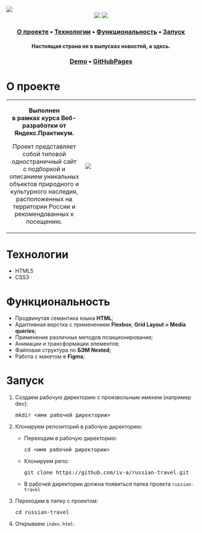 <img src="https://user-images.githubusercontent.com/61308457/169165047-badda7d7-1180-4cd0-b2a7-f23a285c3524.svg" />

<div align="center">
  <img src="https://img.shields.io/badge/HTML5-E34F26?style=flat-square&logo=html5&logoColor=white" />
  <img src="https://img.shields.io/badge/CSS3-1572B6?style=flat-square&logo=css3&logoColor=white" />
</div>

<h3 align="center">
  <a href="#about">О проекте</a>
  •
  <a href="#techs">Технологии</a>
  •
  <a href="#functionality">Функциональность</a>
  •
  <a href="#install">Запуск</a>
</h3>

<h4 align=center>Настоящая страна не в выпусках новостей, а здесь.
</h4>

<h3 align="center">
  <a href="https://iv-a.github.io/how-to-learn/" title="Link" title="Открыть Демо">Demo</a> 
  •
  <a href="https://iv-a.github.io/how-to-learn/" title="Открыть GitHubPages">GitHubPages</a>
</h3>

<h1 id="about">О проекте</h1>
<table>
  <tbody>
    <tr>
      <td>
        <p align="center"><b>Выполнен <br> в рамках курса Веб-разработки от Яндекс.Практикум. </b><p>
        <p align="center">Проект представляет собой типовой одностраничный сайт с подборкой и описанием уникальных объектов природного и культурного наследия, расположенных на территории России и рекомендованных к посещению.</p>
      </td>
      <td width="60%"><img src="https://user-images.githubusercontent.com/61308457/169165597-7a4a13d4-15b9-46d4-b880-158806ab5da3.png"/></td>
    </tr>
  </tbody>
</table>

<h1 id="techs">Технологии</h1>
<ul>
  <li>HTML5</li>
  <li>CSS3</li>
</ul>
<h1 id="functionality">Функциональность</h1>
<ul>
  <li>Продвинутая семантика языка <b>HTML</b>;</li>
  <li>Адаптивная верстка с применением <b>Flexbox</b>, <b>Grid Layout</b> и <b>Media queries</b>;</li>
  <li>Применение различных методов позиционирования;</li>
  <li>Анимации и трансформации элементов;</li>
  <li>Файловая структура по <b>БЭМ Nested</b>;</li>
  <li>Работа с макетом в <b>Figma</b>;</li>
</ul>
<h1 id="install">Запуск</h1>
<ol>
<li>
  <p>Создаем рабочую директорию с произвольным именем (например dev):</p>
<pre>
mkdir <имя рабочей директории>
</pre>
</li>
<li>
  <p>Клонируем репозиторий в рабочую директорию:</p>
  <ul>
  <li>
    <p>Переходим в рабочую директорию:</p>
<pre>
cd <имя рабочей директории>
</pre>
  </li>
  <li>
    <p>Клонируем репо:</p>
<pre>
git clone https://github.com/iv-a/russian-travel.git
</pre>
  </li>
    <li>
      В рабочей директории должна появиться папка проекта <code>russian-travel</code>
    </li>
  </ul>
</li>
<li>
  <p>Переходим в папку с проектом:</p>
<pre>
cd russian-travel
</pre>
</li>
<li>
  <p>Открываем <code>index.html</code>:</p>
</li>
</ol>
